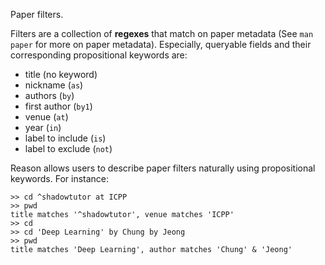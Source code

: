 Paper filters.

Filters are a collection of **regexes** that match on paper
metadata (See `man paper` for more on paper metadata).
Especially, queryable fields and their corresponding
propositional keywords are:
- title (no keyword)
- nickname (`as`)
- authors (`by`)
- first author (`by1`)
- venue (`at`)
- year (`in`)
- label to include (`is`)
- label to exclude (`not`)

Reason allows users to describe paper filters naturally
using propositional keywords.
For instance:
```
>> cd ^shadowtutor at ICPP
>> pwd
title matches '^shadowtutor', venue matches 'ICPP'
>> cd
>> cd 'Deep Learning' by Chung by Jeong
>> pwd
title matches 'Deep Learning', author matches 'Chung' & 'Jeong'
```
